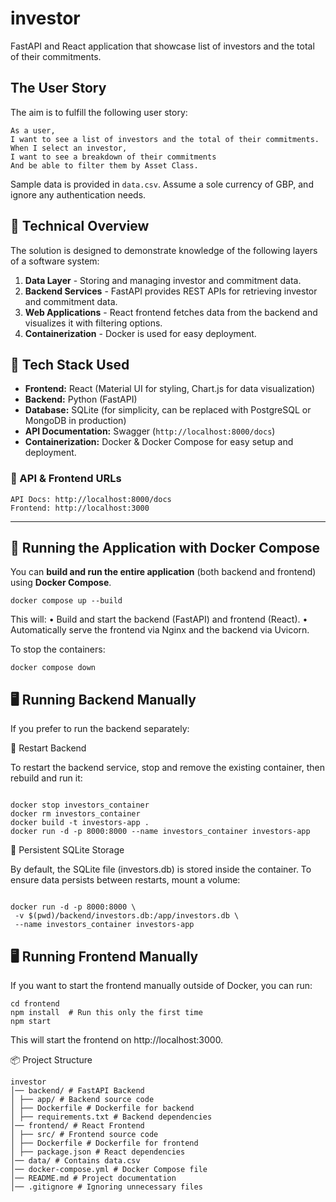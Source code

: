 # investor

FastAPI and React application that showcase list of investors and the total of their commitments.

## The User Story

The aim is to fulfill the following user story:

```
As a user,
I want to see a list of investors and the total of their commitments.
When I select an investor,
I want to see a breakdown of their commitments
And be able to filter them by Asset Class.
```

Sample data is provided in `data.csv`. Assume a sole currency of GBP, and ignore any authentication needs.

## 📌 Technical Overview

The solution is designed to demonstrate knowledge of the following layers of a software system:

1. **Data Layer** - Storing and managing investor and commitment data.
2. **Backend Services** - FastAPI provides REST APIs for retrieving investor and commitment data.
3. **Web Applications** - React frontend fetches data from the backend and visualizes it with filtering options.
4. **Containerization** - Docker is used for easy deployment.

## 🔧 Tech Stack Used

- **Frontend:** React (Material UI for styling, Chart.js for data visualization)
- **Backend:** Python (FastAPI)
- **Database:** SQLite (for simplicity, can be replaced with PostgreSQL or MongoDB in production)
- **API Documentation:** Swagger (`http://localhost:8000/docs`)
- **Containerization:** Docker & Docker Compose for easy setup and deployment.

### 📌 API & Frontend URLs

```
API Docs: http://localhost:8000/docs
Frontend: http://localhost:3000
```

---

## 🚀 Running the Application with Docker Compose

You can **build and run the entire application** (both backend and frontend) using **Docker Compose**.

```
docker compose up --build
```

This will:
• Build and start the backend (FastAPI) and frontend (React).
• Automatically serve the frontend via Nginx and the backend via Uvicorn.

To stop the containers:

```
docker compose down
```

## 🖥️ Running Backend Manually

If you prefer to run the backend separately:

📌 Restart Backend

To restart the backend service, stop and remove the existing container, then rebuild and run it:

```

docker stop investors_container
docker rm investors_container
docker build -t investors-app .
docker run -d -p 8000:8000 --name investors_container investors-app

```

📌 Persistent SQLite Storage

By default, the SQLite file (investors.db) is stored inside the container.
To ensure data persists between restarts, mount a volume:

```

docker run -d -p 8000:8000 \
 -v $(pwd)/backend/investors.db:/app/investors.db \
 --name investors_container investors-app

```

## 🖥️ Running Frontend Manually

If you want to start the frontend manually outside of Docker, you can run:

```
cd frontend
npm install  # Run this only the first time
npm start
```

This will start the frontend on http://localhost:3000.

📦 Project Structure

```
investor
│── backend/ # FastAPI Backend
│ ├── app/ # Backend source code
│ ├── Dockerfile # Dockerfile for backend
│ ├── requirements.txt # Backend dependencies
│── frontend/ # React Frontend
│ ├── src/ # Frontend source code
│ ├── Dockerfile # Dockerfile for frontend
│ ├── package.json # React dependencies
│── data/ # Contains data.csv
│── docker-compose.yml # Docker Compose file
│── README.md # Project documentation
│── .gitignore # Ignoring unnecessary files
```
